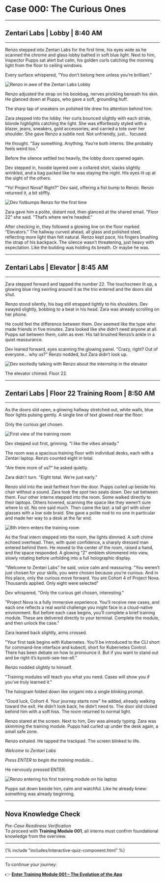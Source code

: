 # Case 000: The Curious Ones

---

## Zentari Labs | Lobby | 8:40 AM

---

Renzo stepped into Zentari Labs for the first time, his eyes wide as he scanned the chrome and glass lobby bathed in soft blue light. Next to him, Inspector Pupps sat alert but calm, his golden curls catching the morning light from the floor to ceiling windows.

Every surface whispered, "You don’t belong here unless you’re brilliant."

![Renzo in awe of the Zentari Labs Lobby](../assets/case-000/scene-1.png)

Renzo adjusted the strap on his bookbag, nerves prickling beneath his skin. He glanced down at Pupps, who gave a soft, grounding huff.

The sharp tap of sneakers on polished tile drew his attention behind him.

Zara stepped into the lobby. Her curls bounced slightly with each stride, blonde highlights catching the light. She was effortlessly styled with a blazer, jeans, sneakers, gold accessories, and carried a tote over her shoulder. She gave Renzo a subtle nod. Not unfriendly, just… focused.

He thought. "Say something. Anything. You’re both interns. She probably feels weird too."

Before the silence settled too heavily, the lobby doors opened again.

Dev stepped in, hoodie layered over a collared shirt, slacks slightly wrinkled, and a bag packed like he was staying the night. His eyes lit up at the sight of the others.

"Yo! Project Nova? Right?" Dev said, offering a fist bump to Renzo. Renzo returned it, a bit stiffly.

![Dev fistbumps Renzo for the first time](../assets/case-000/scene-2.png)

Zara gave him a polite, distant nod, then glanced at the shared email. "Floor 22" she said. "That’s where we’re headed."

After checking in, they followed a glowing line on the floor marked “Elevators.” The hallway curved ahead, all glass and polished steel, reflecting more light than felt natural. Renzo kept pace, his fingers brushing the strap of his backpack. The silence wasn’t threatening, just heavy with expectation. Like the building was holding its breath. Or maybe he was.

---

## Zentari Labs | Elevator | 8:45 AM

---

Zara stepped forward and tapped the number 22. The touchscreen lit up, a glowing blue ring swirling around it as the trio entered and the doors slid shut.

Renzo stood silently, his bag still strapped tightly to his shoulders. Dev swayed slightly, bobbing to a beat in his head. Zara was already scrolling on her phone.

He could feel the difference between them. Dev seemed like the type who made friends in five minutes. Zara looked like she didn’t need anyone at all. Pupps sat between them, calm as ever. His tail brushed Renzo’s ankle in a quiet reassurance.

Dev leaned forward, eyes scanning the glowing panel. "Crazy, right? Out of everyone… why us?" Renzo nodded, but Zara didn’t look up.

![Dev excitedly talking with Renzo about the internship in the elevator](../assets/case-000/scene-3.png)

The elevator chimed. Floor 22.

---

## Zentari Labs | Floor 22 Training Room | 8:50 AM

---

As the doors slid open, a glowing hallway stretched out, white walls, blue floor lights pulsing gently. A single line of text glowed near the floor:

Only the curious get chosen.

![First view of the training room](../assets/case-000/scene-4.png)

Dev stepped out first, grinning. "I like the vibes already."

The room was a spacious training floor with individual desks, each with a Zentari laptop. Renzo counted eight in total. 

"Are there more of us?" he asked quietly.

Zara didn’t turn. "Eight total. We’re just early."

Renzo slid into the seat farthest from the door. Pupps curled up beside his chair without a sound. Zara took the spot two seats down. Dev sat between them. Four other interns stepped into the room. Some walked directly to their laptops. Others hovered, scanning the space like they weren’t sure where to sit. No one said much. Then came the last: a tall girl with silver glasses with a low side braid. She gave a polite nod to no one in particular and made her way to a desk at the far end.

![8th intern enters the training room](../assets/case-000/scene-5.png)

As the final intern stepped into the room, the lights dimmed. A soft chime echoed overhead. Then, with quiet confidence, a sharply dressed man entered behind them. He moved to the center of the room, raised a hand, and the space responded. A glowing “Z” emblem shimmered into view, slowly rotating before unfolding into a full holographic display.

"Welcome to Zentari Labs" he said, voice calm and reassuring. "You weren’t just chosen for your skills, you were chosen because you’re curious. And in this place, only the curious move forward. You are Cohort 4 of Project Nova. Thousands applied. Only eight were selected"

Dev whispered, "Only the curious get chosen, interesting."

"Project Nova is a fully immersive experience. You’ll receive new cases, and each one reflects a real world challenge you might face in a cloud-native environment. But before each case begins, you’ll complete a brief training module. These are delivered directly to your terminal. Complete the module, and then unlock the case."

Zara leaned back slightly, arms crossed.

"Your first task begins with Kubernetes. You’ll be introduced to the CLI short for command-line interface and kubectl, short for Kubernetes Control. There has been debate on how to pronounce it. But if you want to stand out and be right it’s kyoob-see-tee-ell."

Renzo nodded slightly to himself.

"Training modules will teach you what you need. Cases will show you if you’ve truly learned it."

The hologram folded down like origami into a single blinking prompt.

"Good luck, Cohort 4. Your journey starts now" he added, already walking toward the exit. He didn’t look back, he didn’t need to. The door slid closed behind him with a soft hiss. The room returned to normal light.

Renzo stared at the screen. Next to him, Dev was already typing. Zara was skimming the training module. Pupps had curled up under the desk again, a small safe zone.

Renzo exhaled. He tapped the trackpad. The screen blinked to life.

*Welcome to Zentari Labs*

*Press ENTER to begin the training module...*

He nervously pressed ENTER.

![Renzo entering his first training module on his laptop](../assets/case-000/scene-6.png)

Pupps sat down beside him, calm and watchful. Like he already knew: something was already beginning.

---

## Nova Knowledge Check  
*Pre-Case Readiness Verification*  
To proceed with **Training Module 001**, all interns must confirm foundational knowledge from the overview.

---

{% include "includes/interactive-quiz-component.html" %}

---

To continue your journey:

👉 [**Enter Training Module 001 – The Evolution of the App**](../training-modules/tm-001.md)
